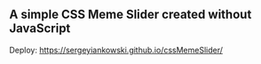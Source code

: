 ## A simple CSS Meme Slider created without JavaScript

Deploy: <https://sergeyiankowski.github.io/cssMemeSlider/>
